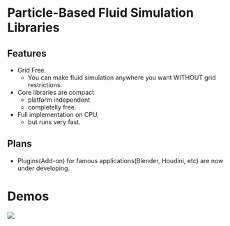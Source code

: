 # Particle-Based Fluid Simulation Libraries

## Features
- Grid Free.
    - You can make fluid simulation anywhere you want WITHOUT grid restrictions.
- Core libraries are compact
    - platform independent
    - completelly free.
- Full implementation on CPU,
    - but runs very fast.

## Plans
- Plugins(Add-on) for famous applications(Blender, Houdini, etc) are now under developing.

# Demos
[![](https://img.youtube.com/vi/HjiLsj0-WgI/0.jpg)](https://www.youtube.com/watch?v=HjiLsj0-WgI)